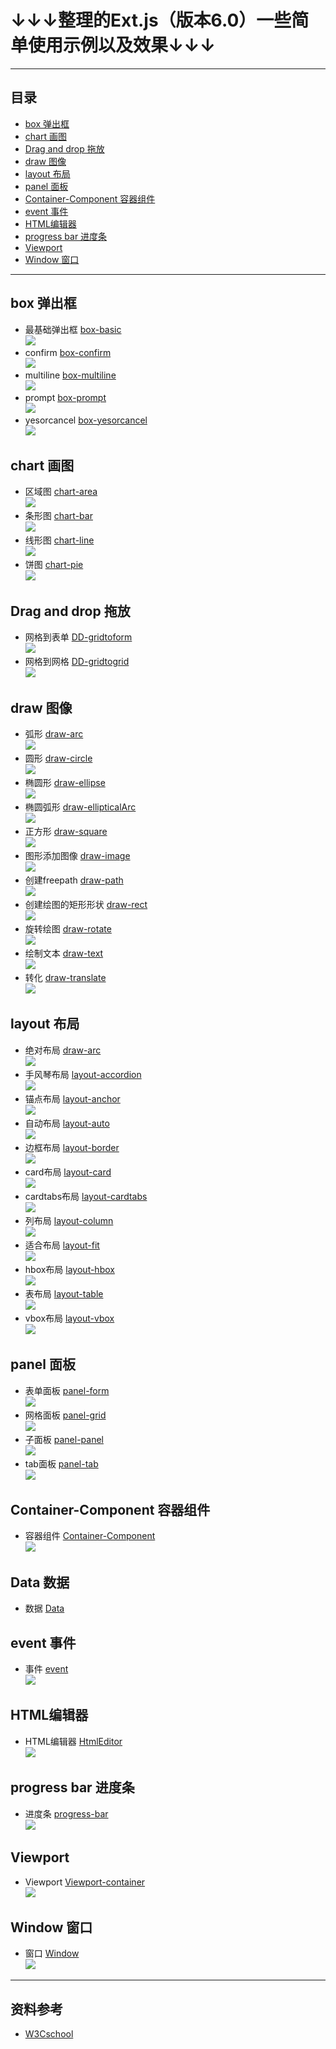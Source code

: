 # ↓↓↓整理的Ext.js（版本6.0）一些简单使用示例以及效果↓↓↓

---
## 目录
- [box 弹出框](https://github.com/Folgerjun/Ext.js-demos#box-%E5%BC%B9%E5%87%BA%E6%A1%86)
- [chart 画图](https://github.com/Folgerjun/Ext.js-demos#chart-%E7%94%BB%E5%9B%BE)
- [Drag and drop 拖放](https://github.com/Folgerjun/Ext.js-demos#drag-and-drop-%E6%8B%96%E6%94%BE)
- [draw 图像](https://github.com/Folgerjun/Ext.js-demos#draw-%E5%9B%BE%E5%83%8F)
- [layout 布局](https://github.com/Folgerjun/Ext.js-demos#layout-%E5%B8%83%E5%B1%80)
- [panel 面板](https://github.com/Folgerjun/Ext.js-demos#panel-%E9%9D%A2%E6%9D%BF)
- [Container-Component 容器组件](https://github.com/Folgerjun/Ext.js-demos#container-component-%E5%AE%B9%E5%99%A8%E7%BB%84%E4%BB%B6)
- [event 事件](https://github.com/Folgerjun/Ext.js-demos#event-%E4%BA%8B%E4%BB%B6)
- [HTML编辑器](https://github.com/Folgerjun/Ext.js-demos#html%E7%BC%96%E8%BE%91%E5%99%A8)
- [progress bar 进度条](https://github.com/Folgerjun/Ext.js-demos#progress-bar-%E8%BF%9B%E5%BA%A6%E6%9D%A1)
- [Viewport](https://github.com/Folgerjun/Ext.js-demos#viewport)
- [Window 窗口](https://github.com/Folgerjun/Ext.js-demos#window-%E7%AA%97%E5%8F%A3)
---

## box 弹出框
- 最基础弹出框 [box-basic](ExtJs/box/box-basic.html) <br> ![](ExtJsImg/box/box-basic.gif)
- confirm [box-confirm](ExtJs/box/box-confirm.html) <br> ![](ExtJsImg/box/box-confirm.gif)
- multiline [box-multiline](ExtJs/box/box-multiline.html) <br> ![](ExtJsImg/box/box-multiline.gif)
- prompt [box-prompt](ExtJs/box/box-prompt.html) <br> ![](ExtJsImg/box/box-prompt.gif)
- yesorcancel [box-yesorcancel](ExtJs/box/box-yesorcancel.html) <br> ![](ExtJsImg/box/box-yesorcancel.gif)

## chart 画图
- 区域图 [chart-area](ExtJs/chart/chart-area.html) <br> ![](ExtJsImg/chart/chart-area.gif)
- 条形图 [chart-bar](ExtJs/chart/chart-bar.html) <br> ![](ExtJsImg/chart/chart-bar.gif)
- 线形图 [chart-line](ExtJs/chart/chart-line.html) <br> ![](ExtJsImg/chart/chart-line.gif)
- 饼图 [chart-pie](ExtJs/chart/chart-pie.html) <br> ![](ExtJsImg/chart/chart-pie.gif)

## Drag and drop 拖放
- 网格到表单 [DD-gridtoform](ExtJs/DD/DD-gridtoform.html) <br> ![](ExtJsImg/DD/DD-gridtoform.gif)
- 网格到网格 [DD-gridtogrid](ExtJs/DD/DD-gridtogrid.html) <br> ![](ExtJsImg/DD/DD-gridtogrid.gif)

## draw 图像
- 弧形 [draw-arc](ExtJs/draw/draw-arc.html) <br> ![](ExtJsImg/draw/draw-arc.png)
- 圆形 [draw-circle](ExtJs/draw/draw-circle.html) <br> ![](ExtJsImg/draw/draw-circle.png)
- 椭圆形 [draw-ellipse](ExtJs/draw/draw-ellipse.html) <br> ![](ExtJsImg/draw/draw-ellipse.png)
- 椭圆弧形 [draw-ellipticalArc](ExtJs/draw/draw-ellipticalArc.html) <br> ![](ExtJsImg/draw/draw-ellipticalArc.png)
- 正方形 [draw-square](ExtJs/draw/draw-square.html) <br> ![](ExtJsImg/draw/draw-square.png)
- 图形添加图像 [draw-image](ExtJs/draw/draw-image.html) <br> ![](ExtJsImg/draw/draw-image.png)
- 创建freepath [draw-path](ExtJs/draw/draw-path.html) <br> ![](ExtJsImg/draw/draw-path.png)
- 创建绘图的矩形形状 [draw-rect](ExtJs/draw/draw-rect.html) <br> ![](ExtJsImg/draw/draw-rect.png)
- 旋转绘图 [draw-rotate](ExtJs/draw/draw-rotate.html) <br> ![](ExtJsImg/draw/draw-rotate.png)
- 绘制文本 [draw-text](ExtJs/draw/draw-text.html) <br> ![](ExtJsImg/draw/draw-text.png)
- 转化 [draw-translate](ExtJs/draw/draw-translate.html) <br> ![](ExtJsImg/draw/draw-translate.png)

## layout 布局
- 绝对布局 [draw-arc](ExtJs/layout/layout-absolute.html) <br> ![](ExtJsImg/layout/layout-absolute.png)
- 手风琴布局 [layout-accordion](ExtJs/layout/layout-accordion.html) <br> ![](ExtJsImg/layout/layout-accordion.gif)
- 锚点布局 [layout-anchor](ExtJs/layout/layout-anchor.html) <br> ![](ExtJsImg/layout/layout-anchor.png)
- 自动布局 [layout-auto](ExtJs/layout/layout-auto.html) <br> ![](ExtJsImg/layout/layout-auto.png)
- 边框布局 [layout-border](ExtJs/layout/layout-border.html) <br> ![](ExtJsImg/layout/layout-border.gif)
- card布局 [layout-card](ExtJs/layout/layout-card.html) <br> ![](ExtJsImg/layout/layout-card.gif)
- cardtabs布局 [layout-cardtabs](ExtJs/layout/layout-cardtabs.html) <br> ![](ExtJsImg/layout/layout-cardtabs.gif)
- 列布局 [layout-column](ExtJs/layout/layout-column.html) <br> ![](ExtJsImg/layout/layout-column.png)
- 适合布局 [layout-fit](ExtJs/layout/layout-fit.html) <br> ![](ExtJsImg/layout/layout-fit.png)
- hbox布局 [layout-hbox](ExtJs/layout/layout-hbox.html) <br> ![](ExtJsImg/layout/layout-hbox.png)
- 表布局 [layout-table](ExtJs/layout/layout-table.html) <br> ![](ExtJsImg/layout/layout-table.png)
- vbox布局 [layout-vbox](ExtJs/layout/layout-vbox.html) <br> ![](ExtJsImg/layout/layout-vbox.png)

## panel 面板
- 表单面板 [panel-form](ExtJs/panel/panel-form.html) <br> ![](ExtJsImg/panel/panel-form.gif)
- 网格面板 [panel-grid](ExtJs/panel/panel-grid.html) <br> ![](ExtJsImg/panel/panel-grid.gif)
- 子面板 [panel-panel](ExtJs/panel/panel-panel.html) <br> ![](ExtJsImg/panel/panel-grid.gif)
- tab面板 [panel-tab](ExtJs/panel/panel-tab.html) <br> ![](ExtJsImg/panel/panel-tab.gif)

## Container-Component 容器组件
- 容器组件 [Container-Component](ExtJs/Container-Component.html) <br> ![](ExtJsImg/Container-Component.png)

## Data 数据
- 数据 [Data](ExtJs/Data.html)

## event 事件
- 事件 [event](ExtJs/event.html) <br> ![](ExtJsImg/event.gif)

## HTML编辑器
- HTML编辑器 [HtmlEditor](ExtJs/HtmlEditor.html) <br> ![](ExtJsImg/HtmlEditor.gif)

## progress bar 进度条
- 进度条 [progress-bar](ExtJs/progress-bar.html) <br> ![](ExtJsImg/progress-bar.gif)

## Viewport
- Viewport [Viewport-container](ExtJs/Viewport-container.html) <br> ![](ExtJsImg/Viewport-container.png)

## Window 窗口
- 窗口 [Window](ExtJs/Window.html) <br> ![](ExtJsImg/Window.gif)

---

## 资料参考
- [W3Cschool](https://www.w3cschool.cn/extjs/)